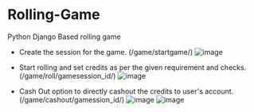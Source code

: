 # Rolling-Game
Python Django Based rolling game

- Create the session for the game. (/game/startgame/)
  ![image](https://github.com/So-fin/Rolling-Game/assets/49148476/8584467a-ff3c-4d42-8c37-487396551b71)

- Start rolling and set credits as per the given requirement and checks. (/game/roll/gamesession_id/)
![image](https://github.com/So-fin/Rolling-Game/assets/49148476/3ea1192a-55a0-4b5b-825b-9b818fdfa4ff)

  
- Cash Out option to directly cashout the credits to user's account. (/game/cashout/gamession_id/)
![image](https://github.com/So-fin/Rolling-Game/assets/49148476/3bec5976-1f76-4a36-87fe-c55da73164a7)
![image](https://github.com/So-fin/Rolling-Game/assets/49148476/ca20735a-c003-410f-badd-c94417a0c0e2)


